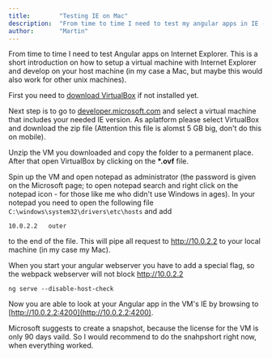 ```yaml
---
title:        "Testing IE on Mac"
description:  "From time to time I need to test my angular apps in IE - this is a short guide on how to setup IE on Mac"
author:       "Martin"
---
```


From time to time I need to test Angular apps on Internet Explorer. This is a short introduction on how to setup a virtual machine with Internet Explorer and develop on your host machine (in my case a Mac, but maybe this would also work for other unix machines).

First you need to [download VirtualBox](https://www.virtualbox.org/wiki/Downloads) if not installed yet.

Next step is to go to [developer.microsoft.com](https://developer.microsoft.com/en-us/microsoft-edge/tools/vms/) and select a virtual machine that includes your needed IE version. As aplatform please select VirtualBox and download the zip file (Attention this file is alomst 5 GB big, don't do this on mobile).

Unzip the VM you downloaded and copy the folder to a permanent place. After that open VirtualBox by clicking on the **\*.ovf** file.

Spin up the VM and open notepad as administrator (the password is given on the Microsoft page; to open notepad search and right click on the notepad icon - for those like me who didn't use Windows in ages). In your notepad you need to open the following file `C:\windows\system32\drivers\etc\hosts` and add 

```
10.0.2.2   outer
```  
to the end of the file. This will pipe all request to http://10.0.2.2 to your local machine (in my case my Mac).

When you start your angular webserver you have to add a special flag, so the webpack webserver will not block http://10.0.2.2 

```
ng serve --disable-host-check
```

Now you are able to look at your Angular app in the VM's IE by browsing to [http://10.0.2.2:4200](http://10.0.2.2:4200).

Microsoft suggests to create a snapshot, because the license for the VM is only 90 days vaild. So I would recommend to do the snahpshort right now, when everything worked.